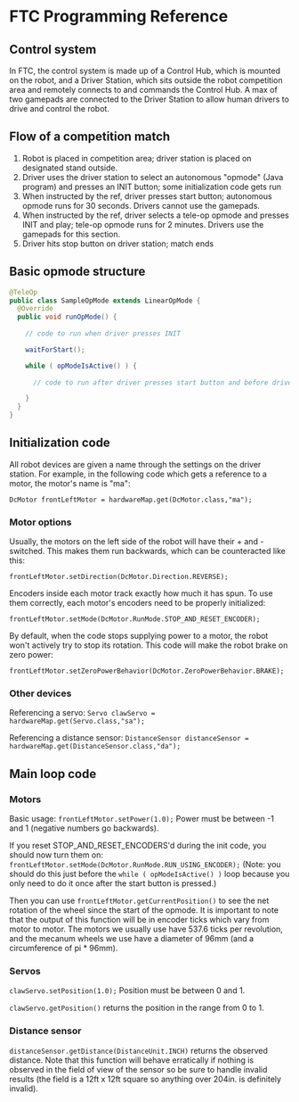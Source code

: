 # FTC Programming Reference

## Control system

In FTC, the control system is made up of a Control Hub, which is mounted on the robot, and a Driver Station, which sits outside the robot competition area and remotely connects to and commands the Control Hub. A max of two gamepads are connected to the Driver Station to allow human drivers to drive and control the robot.

## Flow of a competition match

1. Robot is placed in competition area; driver station is placed on designated stand outside.
2. Driver uses the driver station to select an autonomous "opmode" (Java program) and presses an INIT button; some initialization code gets run
3. When instructed by the ref, driver presses start button; autonomous opmode runs for 30 seconds. Drivers cannot use the gamepads.
4. When instructed by the ref, driver selects a tele-op opmode and presses INIT and play; tele-op opmode runs for 2 minutes. Drivers use the gamepads for this section.
5. Driver hits stop button on driver station; match ends

## Basic opmode structure

```java
@TeleOp
public class SampleOpMode extends LinearOpMode {
  @Override
  public void runOpMode() {
    
    // code to run when driver presses INIT

    waitForStart();

    while ( opModeIsActive() ) {
      
      // code to run after driver presses start button and before driver presses stop button

    }
  }
}
```

## Initialization code

All robot devices are given a name through the settings on the driver station. For example, in the following code which gets a reference to a motor, the motor's name is "ma":

`DcMotor frontLeftMotor = hardwareMap.get(DcMotor.class,"ma");`

### Motor options

Usually, the motors on the left side of the robot will have their + and - switched. This makes them run backwards, which can be counteracted like this:

`frontLeftMotor.setDirection(DcMotor.Direction.REVERSE);`

Encoders inside each motor track exactly how much it has spun. To use them correctly, each motor's encoders need to be properly initialized:

`frontLeftMotor.setMode(DcMotor.RunMode.STOP_AND_RESET_ENCODER);`

By default, when the code stops supplying power to a motor, the robot won't actively try to stop its rotation. This code will make the robot brake on zero power:

`frontLeftMotor.setZeroPowerBehavior(DcMotor.ZeroPowerBehavior.BRAKE);`

### Other devices

Referencing a servo: `Servo clawServo = hardwareMap.get(Servo.class,"sa");`

Referencing a distance sensor: `DistanceSensor distanceSensor = hardwareMap.get(DistanceSensor.class,"da");`

## Main loop code

### Motors

Basic usage: `frontLeftMotor.setPower(1.0);` Power must be between -1 and 1 (negative numbers go backwards).

If you reset STOP_AND_RESET_ENCODERS'd during the init code, you should now turn them on: `frontLeftMotor.setMode(DcMotor.RunMode.RUN_USING_ENCODER);` (Note: you should do this just before the `while ( opModeIsActive() )` loop because you only need to do it once after the start button is pressed.)

Then you can use `frontLeftMotor.getCurrentPosition()` to see the net rotation of the wheel since the start of the opmode. It is important to note that the output of this function will be in encoder ticks which vary from motor to motor. The motors we usually use have 537.6 ticks per revolution, and the mecanum wheels we use have a diameter of 96mm (and a circumference of pi * 96mm).

### Servos

`clawServo.setPosition(1.0);` Position must be between 0 and 1.

`clawServo.getPosition()` returns the position in the range from 0 to 1.

### Distance sensor

`distanceSensor.getDistance(DistanceUnit.INCH)` returns the observed distance. Note that this function will behave erratically if nothing is observed in the field of view of the sensor so be sure to handle invalid results (the field is a 12ft x 12ft square so anything over 204in. is definitely invalid).
